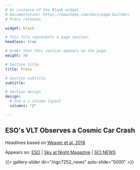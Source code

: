 ```yaml
---
# An instance of the Blank widget.
# Documentation: https://wowchemy.com/docs/page-builder/
# Press releases

widget: blank

# This file represents a page section.
headless: true

# Order that this section appears on the page.
weight: 50

# Section title
title: Press

# Section subtitle
subtitle:

# Section design
design:
  # Use a 1-column layout
  columns: "2"

---
```


## ESO's VLT Observes a Cosmic Car Crash
Headlines based on [Weaver et al. 2018](https://arxiv.org/abs/1801.09691)

Appears on: [ESO](https://www.eso.org/public/images/comparisons/potw1806a/) | [Sky at Night Magazine](https://www.skyatnightmagazine.com/) | [SCI NEWS](http://www.sci-news.com/astronomy/esos-very-large-telescope-galaxy-galaxy-merger-remnant-ngc-7252-05712.html) 
<!-- {{< figure src="potw1806b.jpg" caption="NGC 7252 with Gas Velocity Field" >}} -->
{{< gallery-slider dir="/ngc7252_news" auto-slide="5000" >}}
